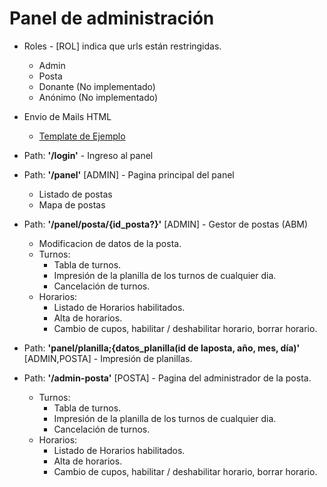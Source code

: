 # Panel de administración 

- Roles - [ROL] indica que urls están restringidas. 
    - Admin
    - Posta
    - Donante (No implementado)
    - Anónimo (No implementado)

- Envio de Mails HTML
    - [Template de Ejemplo](https://github.com/ifiora/donarg-docs/blob/master/confirmacion.html)


- Path: **'/login'** - Ingreso al panel
- Path: **'/panel'** [ADMIN] - Pagina principal del panel
    - Listado de postas
    - Mapa de postas

- Path: **'/panel/posta/{id_posta?}'** [ADMIN] - Gestor de postas (ABM)
    - Modificacion de datos de la posta.
    - Turnos: 
        - Tabla de turnos.
        - Impresión de la planilla de los turnos de cualquier dia.
        - Cancelación de turnos.
    - Horarios:
        - Listado de Horarios habilitados.
        - Alta de horarios.
        - Cambio de cupos, habilitar / deshabilitar horario, borrar horario.

- Path: **'panel/planilla;{datos_planilla(id de laposta, año, mes, día)'** [ADMIN,POSTA] - Impresión de planillas.

- Path: **'/admin-posta'** [POSTA] - Pagina del administrador de la posta.
    - Turnos: 
        - Tabla de turnos.
        - Impresión de la planilla de los turnos de cualquier dia.
        - Cancelación de turnos.
    - Horarios:
        - Listado de Horarios habilitados.
        - Alta de horarios.
        - Cambio de cupos, habilitar / deshabilitar horario, borrar horario.

